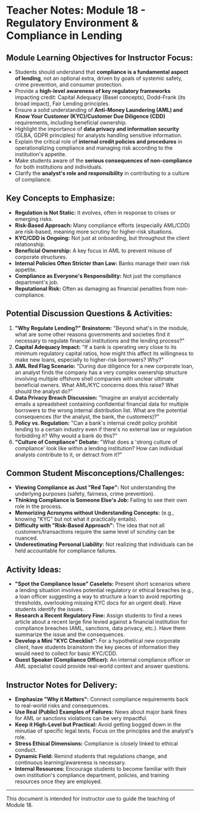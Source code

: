 # Teacher Notes: Module 18 - Regulatory Environment & Compliance in Lending

## Module Learning Objectives for Instructor Focus:

*   Students should understand that **compliance is a fundamental aspect of lending**, not an optional extra, driven by goals of systemic safety, crime prevention, and consumer protection.
*   Provide a **high-level awareness of key regulatory frameworks** impacting credit: Capital Adequacy (Basel concepts), Dodd-Frank (its broad impact), Fair Lending principles.
*   Ensure a solid understanding of **Anti-Money Laundering (AML) and Know Your Customer (KYC)/Customer Due Diligence (CDD)** requirements, including beneficial ownership.
*   Highlight the importance of **data privacy and information security** (GLBA, GDPR principles) for analysts handling sensitive information.
*   Explain the critical role of **internal credit policies and procedures** in operationalizing compliance and managing risk according to the institution's appetite.
*   Make students aware of the **serious consequences of non-compliance** for both institutions and individuals.
*   Clarify the **analyst's role and responsibility** in contributing to a culture of compliance.

## Key Concepts to Emphasize:

*   **Regulation is Not Static:** It evolves, often in response to crises or emerging risks.
*   **Risk-Based Approach:** Many compliance efforts (especially AML/CDD) are risk-based, meaning more scrutiny for higher-risk situations.
*   **KYC/CDD is Ongoing:** Not just at onboarding, but throughout the client relationship.
*   **Beneficial Ownership:** A key focus in AML to prevent misuse of corporate structures.
*   **Internal Policies Often Stricter than Law:** Banks manage their own risk appetite.
*   **Compliance as Everyone's Responsibility:** Not just the compliance department's job.
*   **Reputational Risk:** Often as damaging as financial penalties from non-compliance.

## Potential Discussion Questions & Activities:

1.  **"Why Regulate Lending?" Brainstorm:** "Beyond what's in the module, what are some other reasons governments and societies find it necessary to regulate financial institutions and the lending process?"
2.  **Capital Adequacy Impact:** "If a bank is operating very close to its minimum regulatory capital ratios, how might this affect its willingness to make new loans, especially to higher-risk borrowers? Why?"
3.  **AML Red Flag Scenario:** "During due diligence for a new corporate loan, an analyst finds the company has a very complex ownership structure involving multiple offshore shell companies with unclear ultimate beneficial owners. What AML/KYC concerns does this raise? What should the analyst do?"
4.  **Data Privacy Breach Discussion:** "Imagine an analyst accidentally emails a spreadsheet containing confidential financial data for multiple borrowers to the wrong internal distribution list. What are the potential consequences (for the analyst, the bank, the customers)?"
5.  **Policy vs. Regulation:** "Can a bank's internal credit policy prohibit lending to a certain industry even if there's no external law or regulation forbidding it? Why would a bank do this?"
6.  **"Culture of Compliance" Debate:** "What does a 'strong culture of compliance' look like within a lending institution? How can individual analysts contribute to it, or detract from it?"

## Common Student Misconceptions/Challenges:

*   **Viewing Compliance as Just "Red Tape":** Not understanding the underlying purposes (safety, fairness, crime prevention).
*   **Thinking Compliance is Someone Else's Job:** Failing to see their own role in the process.
*   **Memorizing Acronyms without Understanding Concepts:** (e.g., knowing "KYC" but not what it practically entails).
*   **Difficulty with "Risk-Based Approach":** The idea that not all customers/transactions require the same level of scrutiny can be nuanced.
*   **Underestimating Personal Liability:** Not realizing that individuals can be held accountable for compliance failures.

## Activity Ideas:

*   **"Spot the Compliance Issue" Caselets:** Present short scenarios where a lending situation involves potential regulatory or ethical breaches (e.g., a loan officer suggesting a way to structure a loan to avoid reporting thresholds, overlooking missing KYC docs for an urgent deal). Have students identify the issues.
*   **Research a Recent Regulatory Fine:** Assign students to find a news article about a recent large fine levied against a financial institution for compliance breaches (AML, sanctions, data privacy, etc.). Have them summarize the issue and the consequences.
*   **Develop a Mini "KYC Checklist":** For a hypothetical new corporate client, have students brainstorm the key pieces of information they would need to collect for basic KYC/CDD.
*   **Guest Speaker (Compliance Officer):** An internal compliance officer or AML specialist could provide real-world context and answer questions.

## Instructor Notes for Delivery:

*   **Emphasize "Why it Matters":** Connect compliance requirements back to real-world risks and consequences.
*   **Use Real (Public) Examples of Failures:** News about major bank fines for AML or sanctions violations can be very impactful.
*   **Keep it High-Level but Practical:** Avoid getting bogged down in the minutiae of specific legal texts. Focus on the principles and the analyst's role.
*   **Stress Ethical Dimensions:** Compliance is closely linked to ethical conduct.
*   **Dynamic Field:** Remind students that regulations change, and continuous learning/awareness is necessary.
*   **Internal Resources:** Encourage students to become familiar with their own institution's compliance department, policies, and training resources once they are employed.

---
This document is intended for instructor use to guide the teaching of Module 18.
